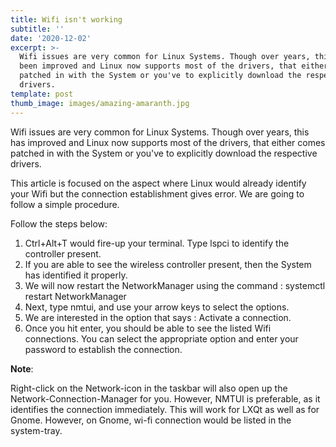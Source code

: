 ```yaml
---
title: Wifi isn't working
subtitle: ''
date: '2020-12-02'
excerpt: >-
  Wifi issues are very common for Linux Systems. Though over years, this has
  been improved and Linux now supports most of the drivers, that either comes
  patched in with the System or you've to explicitly download the respective
  drivers.
template: post
thumb_image: images/amazing-amaranth.jpg
---
```

Wifi issues are very common for Linux Systems. Though over years, this has improved and Linux now supports most of the drivers, that either comes patched in with the System or you've to explicitly download the respective drivers.

This article is focused on the aspect where Linux would already identify your Wifi but the connection establishment gives error. We are going to follow a simple procedure.

Follow the steps below:

1.  Ctrl+Alt+T would fire-up your terminal. Type lspci to identify the controller present.
2.  If you are able to see the wireless controller present, then the System has identified it properly.
3.  We will now restart the NetworkManager using the command : systemctl restart NetworkManager
4.  Next, type nmtui, and use your arrow keys to select the options.
5.  We are interested in the option that says : Activate a connection.
6.  Once you hit enter, you should be able to see the listed Wifi connections. You can select the appropriate option and enter your password to establish the connection.

**Note**:

Right-click on the Network-icon in the taskbar will also open up the Network-Connection-Manager for you. However, NMTUI is preferable, as it identifies the connection immediately. This will work for LXQt as well as for Gnome. However, on Gnome, wi-fi connection would be listed in the system-tray.
